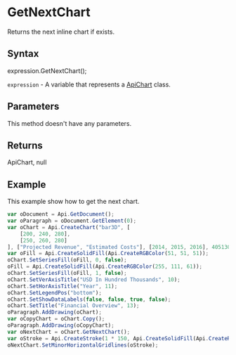 # GetNextChart

Returns the next inline chart if exists.

## Syntax

expression.GetNextChart();

`expression` - A variable that represents a [ApiChart](../ApiChart.md) class.

## Parameters

This method doesn't have any parameters.

## Returns

ApiChart, null

## Example

This example show how to get the next chart.

```javascript
var oDocument = Api.GetDocument();
var oParagraph = oDocument.GetElement(0);
var oChart = Api.CreateChart("bar3D", [
	[200, 240, 280],
	[250, 260, 280]
], ["Projected Revenue", "Estimated Costs"], [2014, 2015, 2016], 4051300, 2347595, 24);
var oFill = Api.CreateSolidFill(Api.CreateRGBColor(51, 51, 51));
oChart.SetSeriesFill(oFill, 0, false);
oFill = Api.CreateSolidFill(Api.CreateRGBColor(255, 111, 61));
oChart.SetSeriesFill(oFill, 1, false);
oChart.SetVerAxisTitle("USD In Hundred Thousands", 10);
oChart.SetHorAxisTitle("Year", 11);
oChart.SetLegendPos("bottom");
oChart.SetShowDataLabels(false, false, true, false);
oChart.SetTitle("Financial Overview", 13);
oParagraph.AddDrawing(oChart);
var oCopyChart = oChart.Copy();
oParagraph.AddDrawing(oCopyChart);
var oNextChart = oChart.GetNextChart();
var oStroke = Api.CreateStroke(1 * 150, Api.CreateSolidFill(Api.CreateRGBColor(255, 111, 61)));
oNextChart.SetMinorHorizontalGridlines(oStroke);
```
